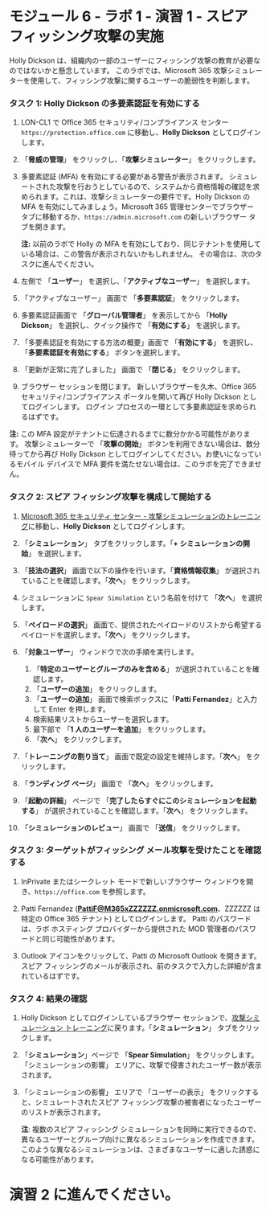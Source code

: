 # モジュール 6 - ラボ 1 - 演習 1 - スピア フィッシング攻撃の実施


Holly Dickson は、組織内の一部のユーザーにフィッシング攻撃の教育が必要なのではないかと懸念しています。  このラボでは、Microsoft 365 攻撃シミュレーターを使用して、フィッシング攻撃に関するユーザーの脆弱性を判断します。


### タスク 1: Holly Dickson の多要素認証を有効にする


1.  LON-CL1 で Office 365 セキュリティ/コンプライアンス センター `https://protection.office.com` に移動し、**Holly Dickson** としてログインします。

2.  「**脅威の管理**」 をクリックし、「**攻撃シミュレーター**」 をクリックします。

3.  多要素認証 (MFA) を有効にする必要がある警告が表示されます。  シミュレートされた攻撃を行おうとしているので、システムから資格情報の確認を求められます。これは、攻撃シミュレーターの要件です。Holly Dickson の MFA を有効にしてみましょう。Microsoft 365 管理センターでブラウザー タブに移動するか、`https://admin.microsoft.com` の新しいブラウザー タブを開きます。

	**注:** 以前のラボで Holly の MFA を有効にしており、同じテナントを使用している場合は、この警告が表示されないかもしれません。  その場合は、次のタスクに進んでください。

4.  左側で 「**ユーザー**」 を選択し、「**アクティブなユーザー**」 を選択します。

5.  「アクティブなユーザー」 画面で 「**多要素認証**」 をクリックします。

7.  多要素認証画面で 「**グローバル管理者**」 を表示してから 「**Holly Dickson**」 を選択し、クイック操作で 「**有効にする**」 を選択します。

8.  「多要素認証を有効にする方法の概要」画面で 「**有効にする**」 を選択し、「**多要素認証を有効にする**」 ボタンを選択します。

9.  「更新が正常に完了しました」 画面で 「**閉じる**」 をクリックします。

10.  ブラウザー セッションを閉じます。  新しいブラウザーを久木、Office 365 セキュリティ/コンプライアンス ポータルを開いて再び Holly Dickson としてログインします。  ログイン プロセスの一環として多要素認証を求められるはずです。

**注:** この MFA 設定がテナントに伝達されるまでに数分かかる可能性があります。  攻撃シミュレーターで 「**攻撃の開始**」 ボタンを利用できない場合は、数分待ってから再び Holly Dickson としてログインしてください。お使いになっているモバイル デバイスで MFA 要件を満たせない場合は、このラボを完了できません。

### タスク 2: スピア フィッシング攻撃を構成して開始する

1. [Microsoft 365 セキュリティ センター - 攻撃シミュレーションのトレーニング](https://security.microsoft.com/attacksimulator)に移動し、**Holly Dickson** としてログインします。
1. 「**シミュレーション**」 タブをクリックします。「**+ シミュレーションの開始**」 を選択します。
1. 「**技法の選択**」 画面で以下の操作を行います。「**資格情報収集**」 が選択されていることを確認します。「**次へ**」 をクリックします。

1. シミュレーションに `Spear Simulation` という名前を付けて 「**次へ**」 を選択します。
1. 「**ペイロードの選択**」 画面で、提供されたペイロードのリストから希望するペイロードを選択します。「**次へ**」 をクリックします。

1. 「**対象ユーザー**」 ウィンドウで次の手順を実行します。
	1. 「**特定のユーザーとグループのみを含める**」 が選択されていることを確認します。 
	1. 「**ユーザーの追加**」 をクリックします。 
	1. 「**ユーザーの追加**」 画面で検索ボックスに「**Patti Fernandez**」と入力して Enter を押します。 
	1. 検索結果リストからユーザーを選択します。 
	1. 最下部で 「**1 人のユーザーを追加**」 をクリックします。 
	1. 「**次へ**」 をクリックします。
1. 「**トレーニングの割り当て**」 画面で既定の設定を維持します。「**次へ**」 をクリックします。
1. 「**ランディング ページ**」 画面で 「**次へ**」 をクリックします。
1. 「**起動の詳細**」 ページで 「**完了したらすぐにこのシミュレーションを起動する**」 が選択されていることを確認します。「**次へ**」 をクリックします。
1. 「**シミュレーションのレビュー**」 画面で 「**送信**」 をクリックします。

### タスク 3: ターゲットがフィッシング メール攻撃を受けたことを確認する

1.  InPrivate またはシークレット モードで新しいブラウザー ウィンドウを開き、`https://office.com` を参照します。
 
1.  Patti Fernandez (**PattiF@M365xZZZZZZ.onmicrosoft.com**、ZZZZZZ は特定の Office 365 テナント) としてログインします。  Patti のパスワードは、ラボ ホスティング プロバイダーから提供された MOD 管理者のパスワードと同じ可能性があります。

1.  Outlook アイコンをクリックして、Patti の Microsoft Outlook を開きます。スピア フィッシングのメールが表示され、前のタスクで入力した詳細が含まれているはずです。

### タスク 4: 結果の確認

1. Holly Dickson としてログインしているブラウザー セッションで、[攻撃シミュレーション トレーニング](https://security.microsoft.com/attacksimulator)に戻ります。「**シミュレーション**」 タブをクリックします。

1. 「**シミュレーション**」ページで 「**Spear Simulation**」 をクリックします。  「シミュレーションの影響」 エリアに、攻撃で侵害されたユーザー数が表示されます。

1. 「シミュレーションの影響」 エリアで 「ユーザーの表示」 をクリックすると、シミュレートされたスピア フィッシング攻撃の被害者になったユーザーのリストが表示されます。  
    
	**注**: 複数のスピア フィッシング シミュレーションを同時に実行できるので、異なるユーザーとグループ向けに異なるシミュレーションを作成できます。  このような異なるシミュレーションは、さまざまなユーザーに適した誘惑になる可能性があります。
 

# 演習 2 に進んでください。

